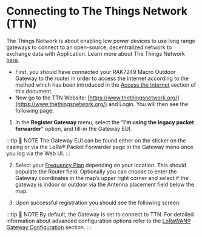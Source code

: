 # Connecting to The Things Network (TTN)

The Things Network is about enabling low power devices to use long range gateways to connect to an open-source, decentralized network to exchange data with Application. Learn more about The Things Network [here](https://www.thethingsnetwork.org/docs/).

- First, you should have connected your RAK7249 Macro Outdoor Gateway to the router in order to access the internet according to the method which has been introduced in the [Access the Internet](access-the-internet.html) section of this document.
- Now go to the TTN Website: [https://www.thethingsnetwork.org/](https://www.thethingsnetwork.org/) and Login. You will then see the following page:

<rk-img
  src="/assets/images/quick-start-guide/rak7249/2.quickstart/ttn-homepage.png"
  width="100%"
  figure-number="1"
  caption="The Things Network Home Page"
/>


1. In the **Register Gateway** menu, select the “**I’m using the legacy packet forwarder**” option, and fill-in the Gateway EUI.

<rk-img
  src="/assets/images/quick-start-guide/rak7249/2.quickstart/register-gateway.png"
  width="100%"
  figure-number="2"
  caption="Registering your Gateway"
/>

:::tip 📝 NOTE
The Gateway EUI can be found either on the sticker on the casing or via the LoRa® Packet Forwarder page in the Gateway menu once you log via the Web UI.
:::

2. Select your [Frequency Plan](https://www.thethingsnetwork.org/docs/lorawan/frequency-plans.html) depending on your location. This should populate the Router field. Optionally you can choose to enter the Gateway coordinates in the map’s upper right corner and select if the gateway is indoor or outdoor via the Antenna placement field below the map.

3. Upon successful registration you should see the following screen:

<rk-img
  src="/assets/images/quick-start-guide/rak7249/2.quickstart/ttn-successful.png"
  width="100%"
  figure-number="3"
  caption="Gateway successfully connected to The Things Network (TTN)"
/>

:::tip 📝 NOTE
By default, the Gateway is set to connect to TTN. For detailed information about advanced configuration options refer to the [LoRaWAN® Gateway Configuration](/en-us/user-manual/web-management-platform/lorawan-gateway-configuration.html#_1-lora®-packet-forwarder) section.
:::


